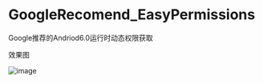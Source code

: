 # GoogleRecomend_EasyPermissions
Google推荐的Andriod6.0运行时动态权限获取

效果图

 ![image](https://github.com/chenshouyin/GoogleRecomend_EasyPermissions/blob/master/ScreenShort/android6.0%E5%8A%A8%E6%80%81%E6%9D%83%E9%99%90%E8%8E%B7%E5%8F%96.gif)

<!--
![](http://upload-images.jianshu.io/upload_images/2704327-b5b62bcf43f76f74.jpg?imageMogr2/auto-orient/strip%7CimageView2/2/w/1240)
-->
<!--
[博客CSDN](http://blog.csdn.net/e_inch_photo)		
-->
<!--
[我的简书](http://www.jianshu.com/u/303ec9abdc08)		
-->
<!--
[我的GitHub,喜欢的话给个star吧](https://github.com/chenshouyin)
-->
